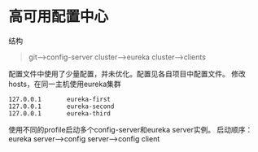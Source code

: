 # 高可用配置中心
结构
> git-->config-server cluster-->eureka cluster-->clients

配置文件中使用了少量配置，并未优化。配置见各自项目中配置文件。
修改hosts，在同一主机使用eureka集群
```
127.0.0.1      	eureka-first
127.0.0.1       eureka-second
127.0.0.1       eureka-third
```
使用不同的profile启动多个config-server和eureka server实例。
启动顺序：eureka server-->config server-->config client
